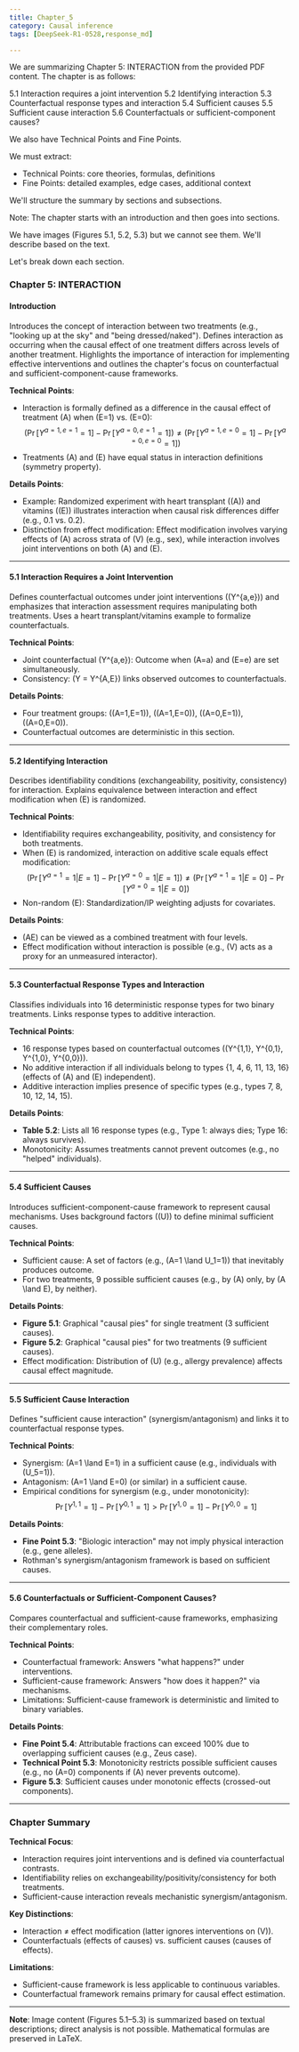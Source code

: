 ```yaml
---
title: Chapter_5
category: Causal inference
tags: [DeepSeek-R1-0528,response_md]

---
```

<think>
We are summarizing Chapter 5: INTERACTION from the provided PDF content.
 The chapter is as follows:

 5.1 Interaction requires a joint intervention
 5.2 Identifying interaction
 5.3 Counterfactual response types and interaction
 5.4 Sufficient causes
 5.5 Sufficient cause interaction
 5.6 Counterfactuals or sufficient-component causes?

 We also have Technical Points and Fine Points.

 We must extract:
   - Technical Points: core theories, formulas, definitions
   - Fine Points: detailed examples, edge cases, additional context

 We'll structure the summary by sections and subsections.

 Note: The chapter starts with an introduction and then goes into sections.

 We have images (Figures 5.1, 5.2, 5.3) but we cannot see them. We'll describe based on the text.

 Let's break down each section.
</think>
### Chapter 5: INTERACTION

#### Introduction  
Introduces the concept of interaction between two treatments (e.g., "looking up at the sky" and "being dressed/naked"). Defines interaction as occurring when the causal effect of one treatment differs across levels of another treatment. Highlights the importance of interaction for implementing effective interventions and outlines the chapter's focus on counterfactual and sufficient-component-cause frameworks.

**Technical Points**:  
- Interaction is formally defined as a difference in the causal effect of treatment \(A\) when \(E=1\) vs. \(E=0\):  
  $$ \left( \Pr[Y^{a=1,e=1}=1] - \Pr[Y^{a=0,e=1}=1] \right) \neq \left( \Pr[Y^{a=1,e=0}=1] - \Pr[Y^{a=0,e=0}=1] \right) $$  
- Treatments \(A\) and \(E\) have equal status in interaction definitions (symmetry property).

**Details Points**:  
- Example: Randomized experiment with heart transplant (\(A\)) and vitamins (\(E\)) illustrates interaction when causal risk differences differ (e.g., 0.1 vs. 0.2).  
- Distinction from effect modification: Effect modification involves varying effects of \(A\) across strata of \(V\) (e.g., sex), while interaction involves joint interventions on both \(A\) and \(E\).

---

#### 5.1 Interaction Requires a Joint Intervention  
Defines counterfactual outcomes under joint interventions (\(Y^{a,e}\)) and emphasizes that interaction assessment requires manipulating both treatments. Uses a heart transplant/vitamins example to formalize counterfactuals.

**Technical Points**:  
- Joint counterfactual \(Y^{a,e}\): Outcome when \(A=a\) and \(E=e\) are set simultaneously.  
- Consistency: \(Y = Y^{A,E}\) links observed outcomes to counterfactuals.

**Details Points**:  
- Four treatment groups: \((A=1,E=1)\), \((A=1,E=0)\), \((A=0,E=1)\), \((A=0,E=0)\).  
- Counterfactual outcomes are deterministic in this section.

---

#### 5.2 Identifying Interaction  
Describes identifiability conditions (exchangeability, positivity, consistency) for interaction. Explains equivalence between interaction and effect modification when \(E\) is randomized.

**Technical Points**:  
- Identifiability requires exchangeability, positivity, and consistency for both treatments.  
- When \(E\) is randomized, interaction on additive scale equals effect modification:  
  $$ \left( \Pr[Y^{a=1}=1|E=1] - \Pr[Y^{a=0}=1|E=1] \right) \neq \left( \Pr[Y^{a=1}=1|E=0] - \Pr[Y^{a=0}=1|E=0] \right) $$  
- Non-random \(E\): Standardization/IP weighting adjusts for covariates.

**Details Points**:  
- \(AE\) can be viewed as a combined treatment with four levels.  
- Effect modification without interaction is possible (e.g., \(V\) acts as a proxy for an unmeasured interactor).

---

#### 5.3 Counterfactual Response Types and Interaction  
Classifies individuals into 16 deterministic response types for two binary treatments. Links response types to additive interaction.

**Technical Points**:  
- 16 response types based on counterfactual outcomes \((Y^{1,1}, Y^{0,1}, Y^{1,0}, Y^{0,0})\).  
- No additive interaction if all individuals belong to types {1, 4, 6, 11, 13, 16} (effects of \(A\) and \(E\) independent).  
- Additive interaction implies presence of specific types (e.g., types 7, 8, 10, 12, 14, 15).

**Details Points**:  
- **Table 5.2**: Lists all 16 response types (e.g., Type 1: always dies; Type 16: always survives).  
- Monotonicity: Assumes treatments cannot prevent outcomes (e.g., no "helped" individuals).

---

#### 5.4 Sufficient Causes  
Introduces sufficient-component-cause framework to represent causal mechanisms. Uses background factors (\(U\)) to define minimal sufficient causes.

**Technical Points**:  
- Sufficient cause: A set of factors (e.g., \(A=1 \land U_1=1\)) that inevitably produces outcome.  
- For two treatments, 9 possible sufficient causes (e.g., by \(A\) only, by \(A \land E\), by neither).

**Details Points**:  
- **Figure 5.1**: Graphical "causal pies" for single treatment (3 sufficient causes).  
- **Figure 5.2**: Graphical "causal pies" for two treatments (9 sufficient causes).  
- Effect modification: Distribution of \(U\) (e.g., allergy prevalence) affects causal effect magnitude.

---

#### 5.5 Sufficient Cause Interaction  
Defines "sufficient cause interaction" (synergism/antagonism) and links it to counterfactual response types.

**Technical Points**:  
- Synergism: \(A=1 \land E=1\) in a sufficient cause (e.g., individuals with \(U_5=1\)).  
- Antagonism: \(A=1 \land E=0\) (or similar) in a sufficient cause.  
- Empirical conditions for synergism (e.g., under monotonicity):  
  $$ \Pr[Y^{1,1}=1] - \Pr[Y^{0,1}=1] > \Pr[Y^{1,0}=1] - \Pr[Y^{0,0}=1] $$  

**Details Points**:  
- **Fine Point 5.3**: "Biologic interaction" may not imply physical interaction (e.g., gene alleles).  
- Rothman's synergism/antagonism framework is based on sufficient causes.

---

#### 5.6 Counterfactuals or Sufficient-Component Causes?  
Compares counterfactual and sufficient-cause frameworks, emphasizing their complementary roles.

**Technical Points**:  
- Counterfactual framework: Answers "what happens?" under interventions.  
- Sufficient-cause framework: Answers "how does it happen?" via mechanisms.  
- Limitations: Sufficient-cause framework is deterministic and limited to binary variables.

**Details Points**:  
- **Fine Point 5.4**: Attributable fractions can exceed 100% due to overlapping sufficient causes (e.g., Zeus case).  
- **Technical Point 5.3**: Monotonicity restricts possible sufficient causes (e.g., no \(A=0\) components if \(A\) never prevents outcome).  
- **Figure 5.3**: Sufficient causes under monotonic effects (crossed-out components).

---

### Chapter Summary  
**Technical Focus**:  
- Interaction requires joint interventions and is defined via counterfactual contrasts.  
- Identifiability relies on exchangeability/positivity/consistency for both treatments.  
- Sufficient-cause interaction reveals mechanistic synergism/antagonism.  

**Key Distinctions**:  
- Interaction ≠ effect modification (latter ignores interventions on \(V\)).  
- Counterfactuals (effects of causes) vs. sufficient causes (causes of effects).  

**Limitations**:  
- Sufficient-cause framework is less applicable to continuous variables.  
- Counterfactual framework remains primary for causal effect estimation.  

---  
**Note**: Image content (Figures 5.1–5.3) is summarized based on textual descriptions; direct analysis is not possible. Mathematical formulas are preserved in LaTeX.